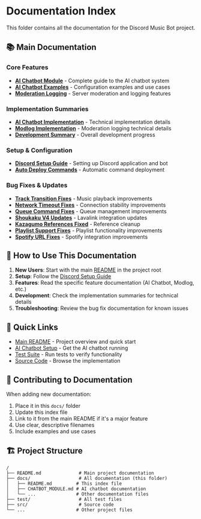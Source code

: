 # Documentation Index

This folder contains all the documentation for the Discord Music Bot project.

## 📚 Main Documentation

### Core Features
- [**AI Chatbot Module**](CHATBOT_MODULE.md) - Complete guide to the AI chatbot system
- [**AI Chatbot Examples**](CHATBOT_EXAMPLES.md) - Configuration examples and use cases
- [**Moderation Logging**](MODLOG_DOCUMENTATION.md) - Server moderation and logging features

### Implementation Summaries
- [**AI Chatbot Implementation**](AI_CHATBOT_IMPLEMENTATION_SUMMARY.md) - Technical implementation details
- [**Modlog Implementation**](MODLOG_IMPLEMENTATION_SUMMARY.md) - Moderation logging technical details
- [**Development Summary**](DEVELOPMENT_SUMMARY.md) - Overall development progress

### Setup & Configuration
- [**Discord Setup Guide**](DISCORD_SETUP.md) - Setting up Discord application and bot
- [**Auto Deploy Commands**](AUTO_DEPLOY_COMMANDS.md) - Automatic command deployment

### Bug Fixes & Updates
- [**Track Transition Fixes**](TRACK_TRANSITION_FIXES.md) - Music playback improvements
- [**Network Timeout Fixes**](NETWORK_TIMEOUT_FIXES.md) - Connection stability improvements
- [**Queue Command Fixes**](QUEUE_COMMAND_FIXES.md) - Queue management improvements
- [**Shoukaku V4 Updates**](SHOUKAKU_V4_UPDATES.md) - Lavalink integration updates
- [**Kazagumo References Fixed**](KAZAGUMO_REFERENCES_FIXED.md) - Reference cleanup
- [**Playlist Support Fixes**](PLAYLIST_SUPPORT_FIXES.md) - Playlist functionality improvements
- [**Spotify URL Fixes**](SPOTIFY_URL_FIXES.md) - Spotify integration improvements

## 📖 How to Use This Documentation

1. **New Users**: Start with the main [README](../README.md) in the project root
2. **Setup**: Follow the [Discord Setup Guide](DISCORD_SETUP.md)
3. **Features**: Read the specific feature documentation (AI Chatbot, Modlog, etc.)
4. **Development**: Check the implementation summaries for technical details
5. **Troubleshooting**: Review the bug fix documentation for known issues

## 🔗 Quick Links

- [Main README](../README.md) - Project overview and quick start
- [AI Chatbot Setup](CHATBOT_MODULE.md#setup-instructions) - Get the AI chatbot running
- [Test Suite](../test/) - Run tests to verify functionality
- [Source Code](../src/) - Browse the implementation

## 📝 Contributing to Documentation

When adding new documentation:
1. Place it in this `docs/` folder
2. Update this index file
3. Link to it from the main README if it's a major feature
4. Use clear, descriptive filenames
5. Include examples and use cases

## 🏗️ Project Structure

```
/
├── README.md              # Main project documentation
├── docs/                  # All documentation (this folder)
│   ├── README.md         # This index file
│   ├── CHATBOT_MODULE.md # AI chatbot documentation
│   └── ...               # Other documentation files
├── test/                  # All test files
├── src/                   # Source code
└── ...                   # Other project files
```
